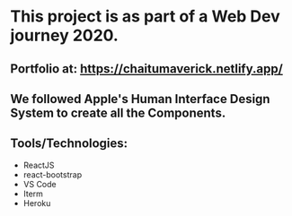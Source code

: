 # This project is as part of a Web Dev journey 2020.

## Portfolio at: https://chaitumaverick.netlify.app/

## We followed Apple's Human Interface Design System to create all the Components.

## Tools/Technologies:

- ReactJS
- react-bootstrap
- VS Code
- Iterm
- Heroku
